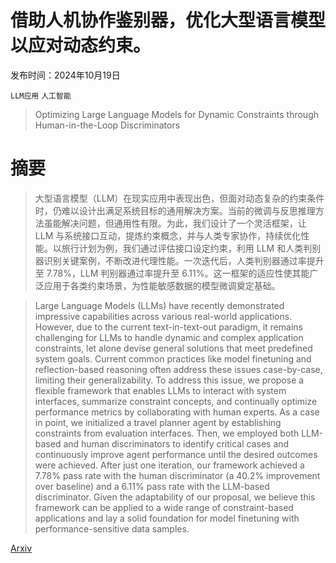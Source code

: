 # 借助人机协作鉴别器，优化大型语言模型以应对动态约束。

发布时间：2024年10月19日

`LLM应用` `人工智能`

> Optimizing Large Language Models for Dynamic Constraints through Human-in-the-Loop Discriminators

# 摘要

> 大型语言模型（LLM）在现实应用中表现出色，但面对动态复杂的约束条件时，仍难以设计出满足系统目标的通用解决方案。当前的微调与反思推理方法虽能解决问题，但通用性有限。为此，我们设计了一个灵活框架，让 LLM 与系统接口互动，提炼约束概念，并与人类专家协作，持续优化性能。以旅行计划为例，我们通过评估接口设定约束，利用 LLM 和人类判别器识别关键案例，不断改进代理性能。一次迭代后，人类判别器通过率提升至 $7.78\%$，LLM 判别器通过率提升至 $6.11\%$。这一框架的适应性使其能广泛应用于各类约束场景，为性能敏感数据的模型微调奠定基础。

> Large Language Models (LLMs) have recently demonstrated impressive capabilities across various real-world applications. However, due to the current text-in-text-out paradigm, it remains challenging for LLMs to handle dynamic and complex application constraints, let alone devise general solutions that meet predefined system goals. Current common practices like model finetuning and reflection-based reasoning often address these issues case-by-case, limiting their generalizability. To address this issue, we propose a flexible framework that enables LLMs to interact with system interfaces, summarize constraint concepts, and continually optimize performance metrics by collaborating with human experts. As a case in point, we initialized a travel planner agent by establishing constraints from evaluation interfaces. Then, we employed both LLM-based and human discriminators to identify critical cases and continuously improve agent performance until the desired outcomes were achieved. After just one iteration, our framework achieved a $7.78\%$ pass rate with the human discriminator (a $40.2\%$ improvement over baseline) and a $6.11\%$ pass rate with the LLM-based discriminator. Given the adaptability of our proposal, we believe this framework can be applied to a wide range of constraint-based applications and lay a solid foundation for model finetuning with performance-sensitive data samples.

[Arxiv](https://arxiv.org/abs/2410.15163)